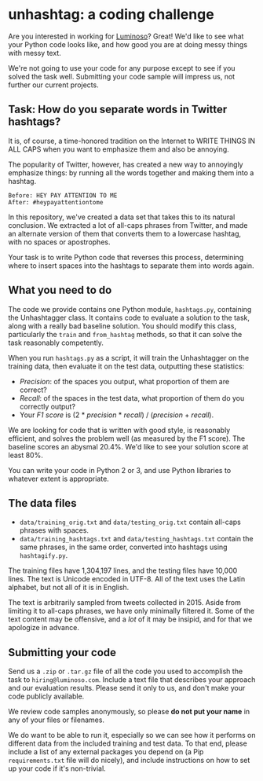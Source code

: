 # unhashtag: a coding challenge

Are you interested in working for [Luminoso](http://luminoso.com)? Great! We'd like to see what your Python code looks like, and how good you are at doing messy things with messy text.

We're not going to use your code for any purpose except to see if you solved the task well. Submitting your code sample will impress us, not further our current projects.

## Task: How do you separate words in Twitter hashtags?

It is, of course, a time-honored tradition on the Internet to WRITE THINGS IN ALL CAPS when you want to emphasize them and also be annoying.

The popularity of Twitter, however, has created a new way to annoyingly emphasize things: by running all the words together and making them into a hashtag.

    Before: HEY PAY ATTENTION TO ME
    After: #heypayattentiontome

In this repository, we've created a data set that takes this to its natural conclusion. We extracted a lot of all-caps phrases from Twitter, and made an alternate version of them that converts them to a lowercase hashtag, with no spaces or apostrophes.

Your task is to write Python code that reverses this process, determining where to insert spaces into the hashtags to separate them into words again.

## What you need to do

The code we provide contains one Python module, `hashtags.py`, containing the Unhashtagger class. It contains code to evaluate a solution to the task, along with a really bad baseline solution. You should modify this class, particularly the `train` and `from_hashtag` methods, so that it can solve the task reasonably competently.

When you run `hashtags.py` as a script, it will train the Unhashtagger on the training data, then evaluate it on the test data, outputting these statistics:

* *Precision*: of the spaces you output, what proportion of them are correct?
* *Recall*: of the spaces in the test data, what proportion of them do you correctly output?
* Your *F1 score* is (2 * *precision* * *recall*) / (*precision* + *recall*).

We are looking for code that is written with good style, is reasonably efficient, and solves the problem well (as measured by the F1 score). The baseline scores an abysmal 20.4%. We'd like to see your solution score at least 80%.

You can write your code in Python 2 or 3, and use Python libraries to whatever extent is appropriate.

## The data files

* `data/training_orig.txt` and `data/testing_orig.txt` contain all-caps phrases with spaces.
* `data/training_hashtags.txt` and `data/testing_hashtags.txt` contain the same phrases, in the same order, converted into hashtags using `hashtagify.py`.

The training files have 1,304,197 lines, and the testing files have 10,000 lines. The text is Unicode encoded in UTF-8. All of the text uses the Latin alphabet, but not all of it is in English.

The text is arbitrarily sampled from tweets collected in 2015. Aside from limiting it to all-caps phrases, we have only minimally filtered it. Some of the text content may be offensive, and a *lot* of it may be insipid, and for that we apologize in advance.

## Submitting your code

Send us a `.zip` or `.tar.gz` file of all the code you used to accomplish the task to `hiring@luminoso.com`. Include a text file that describes your approach and our evaluation results. Please send it only to us, and don't make your code publicly available.

We review code samples anonymously, so please **do not put your name** in any of your files or filenames.

We do want to be able to run it, especially so we can see how it performs on different data from the included training and test data. To that end, please include a list of any external packages you depend on (a Pip `requirements.txt` file will do nicely), and include instructions on how to set up your code if it's non-trivial.
